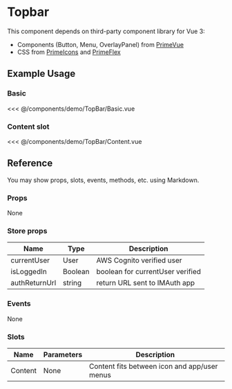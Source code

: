 <script setup>
import Basic from './demo/TopBar/Basic.vue'
import Content from './demo/TopBar/Content.vue'
</script>

# Topbar

This component depends on third-party component library for Vue 3:

- Components (Button, Menu, OverlayPanel) from [PrimeVue](https://www.primefaces.org/primevue/)
- CSS from [PrimeIcons](https://www.primefaces.org/showcase/icons.xhtml) and [PrimeFlex](https://www.primefaces.org/primeflex/)

## Example Usage

### Basic

<DemoContainer>
  <Basic/>
</DemoContainer>

<<< @/components/demo/TopBar/Basic.vue

### Content slot

<DemoContainer>
  <Content/>
</DemoContainer>

<<< @/components/demo/TopBar/Content.vue

## Reference

You may show props, slots, events, methods, etc. using Markdown.

### Props

None

### Store props

| Name | Type | Description |
| ---- | ---------- | ----------- |
|   currentUser   |      User      |      AWS Cognito verified user       |
| isLoggedIn | Boolean | boolean for currentUser verified |
| authReturnUrl | string | return URL sent to IMAuth app |

### Events

None

### Slots

| Name | Parameters | Description |
| ---- | ---------- | ----------- |
|   Content   |      None      |       Content fits between icon and app/user menus      |
